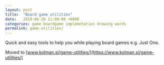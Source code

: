```yaml
---
layout: post
title:  "Board game utilities"
date:   2019-06-20 11:00:00 +0000
categories: game boardgame implemetation drawing words
permalink: game-utilities/
---
```


Quick and easy tools to help you while playing board games e.g. Just One.

Moved to [www.kolman.si/game-utilities/](https://www.kolman.si/game-utilities/)
